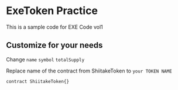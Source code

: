 # ExeToken Practice
This is a sample code for EXE Code vol1

 ## Customize for your needs
Change `name` `symbol` `totalSupply`

Replace name of the contract from ShiitakeToken to `your TOKEN NAME`

```contract ShiitakeToken{}```
